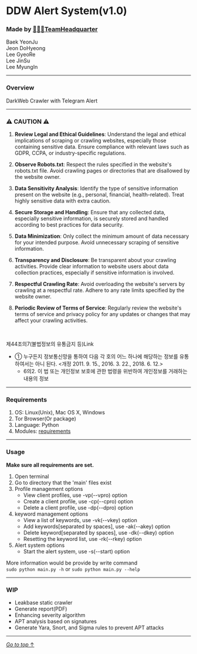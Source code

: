 # DDW Alert System(v1.0)

### Made by [👨🏼‍💻TeamHeadquarter](https://github.com/Team-HeadQuarter)

Baek YeonJu  
Jeon DoHyeong  
Lee GyeoRe  
Lee JinSu  
Lee MyungIn

---

### Overview

DarkWeb Crawler with Telegram Alert

---

### ⚠️ CAUTION ⚠️
1. **Review Legal and Ethical Guidelines**:
Understand the legal and ethical implications of scraping or crawling websites, especially those containing sensitive data. Ensure compliance with relevant laws such as GDPR, CCPA, or industry-specific regulations.

2. **Observe Robots.txt**:
Respect the rules specified in the website's robots.txt file. Avoid crawling pages or directories that are disallowed by the website owner.

3. **Data Sensitivity Analysis**:
Identify the type of sensitive information present on the website (e.g., personal, financial, health-related). Treat highly sensitive data with extra caution.

4. **Secure Storage and Handling**:
Ensure that any collected data, especially sensitive information, is securely stored and handled according to best practices for data security.

5. **Data Minimization**:
Only collect the minimum amount of data necessary for your intended purpose. Avoid unnecessary scraping of sensitive information.

6. **Transparency and Disclosure**:
Be transparent about your crawling activities. Provide clear information to website users about data collection practices, especially if sensitive information is involved.

8. **Respectful Crawling Rate**:
Avoid overloading the website's servers by crawling at a respectful rate. Adhere to any rate limits specified by the website owner.

9. **Periodic Review of Terms of Service**:
Regularly review the website's terms of service and privacy policy for any updates or changes that may affect your crawling activities.

<br>

제44조의7(불법정보의 유통금지 등)Link  
- ① 누구든지 정보통신망을 통하여 다음 각 호의 어느 하나에 해당하는 정보를 유통하여서는 아니 된다. <개정 2011. 9. 15., 2016. 3. 22., 2018. 6. 12.>  
    - 6의2. 이 법 또는 개인정보 보호에 관한 법령을 위반하여 개인정보를 거래하는 내용의 정보

---

### Requirements

1. OS: Linux(Unix), Mac OS X, Windows
2. Tor Browser(Or package)
3. Language: Python
4. Modules: [requirements](https://github.com/Team-HeadQuarter/DDW_Alert_System/blob/main/requirements)

---

### Usage

**Make sure all requirements are set.**

1. Open terminal
2. Go to directory that the 'main' files exist
3. Profile management options
    - View client profiles, use -vp(--vpro) option
    - Create a client profile, use -cp(--cpro) option
    - Delete a client profile, use -dp(--dpro) option
4. keyword management options
    - View a list of keywords, use -vk(--vkey) option
    - Add keywords[separated by spaces], use -ak(--akey) option
    - Delete keyword[separated by spaces], use -dk(--dkey) option
    - Resetting the keyword list, use -rk(--rkey) option
5. Alert system options
    - Start the alert system, use -s(--start) option

More information would be provide by write command  
`sudo python main.py -h` or `sudo python main.py --help`

---

### WIP

- Leakbase static crawler
- Generate report(PDF)
- Enhancing severity algorithm
- APT analysis based on signatures
- Generate Yara, Snort, and Sigma rules to prevent APT attacks

---
[_Go to top_ ↑](#ddw-alert-systemv10)